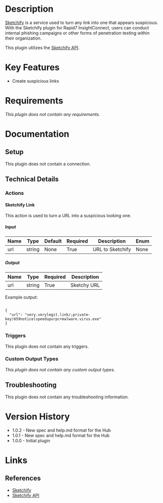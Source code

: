 # Description

[Sketchify](https://verylegit.link/) is a service used to turn any link into one that appears suspicious.
With the Sketchify plugin for Rapid7 InsightConnect, users can conduct internal phishing campaigns or other forms of
penetration testing within their organization.

This plugin utilizes the [Sketchify API](https://github.com/defaultnamehere/verylegit.link).

# Key Features

* Create suspicious links

# Requirements

_This plugin does not contain any requirements._

# Documentation

## Setup

This plugin does not contain a connection.

## Technical Details

### Actions

#### Sketchify Link

This action is used to turn a URL into a suspicious looking one.

##### Input

|Name|Type|Default|Required|Description|Enum|
|----|----|-------|--------|-----------|----|
|url|string|None|True|URL to Sketchify|None|

##### Output

|Name|Type|Required|Description|
|----|----|--------|-----------|
|url|string|True|Sketchy URL|

Example output:

```

{
  "url": "very.verylegit.link/;private-key)659notice(speedupurpc+malware.virus.exe"
}

```

### Triggers

This plugin does not contain any triggers.

### Custom Output Types

_This plugin does not contain any custom output types._

## Troubleshooting

This plugin does not contain any troubleshooting information.

# Version History

* 1.0.2 - New spec and help.md format for the Hub
* 1.0.1 - New spec and help.md format for the Hub
* 1.0.0 - Initial plugin

# Links

## References

* [Sketchify](https://verylegit.link/)
* [Sketchify API](https://github.com/defaultnamehere/verylegit.link)

